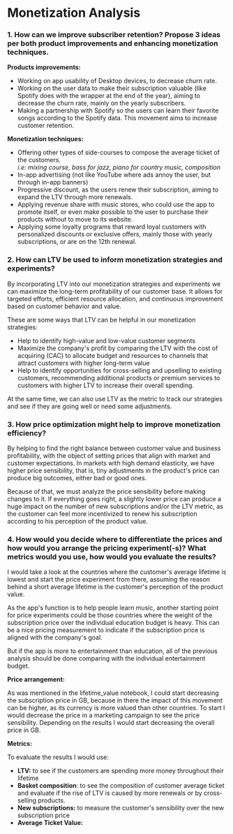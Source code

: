 # Monetization Analysis

### 1. How can we improve subscriber retention? Propose 3 ideas per both product improvements and enhancing monetization techniques.

**Products improvements:**
- Working on app usability of Desktop devices, to decrease churn rate.
- Working on the user data to make their subscription valuable (like Spotify does with the wrapper at the end of the year), aiming to decrease the churn rate, mainly on the yearly subscribers.
- Making a partnership with Spotify so the users can learn their favorite songs according to the Spotify data. This movement aims to increase customer retention.

**Monetization techniques:**
- Offering other types of side-courses to compose the average ticket of the customers. <br>
_i.e: mixing course, bass for jazz, piano for country music, composition_
- In-app advertising (not like YouTube where ads annoy the user, but through in-app banners)
- Progressive discount, as the users renew their subscription, aiming to expand the LTV through more renewals.
- Applying revenue share with music stores, who could use the app to promote itself, or even make possible to the user to purchase their products without to move to its website.
- Applying some loyalty programs that reward loyal customers with personalized discounts or exclusive offers, mainly those with yearly subscriptions, or are on the 12th renewal.


### 2. How can LTV be used to inform monetization strategies and experiments?
By incorporating LTV into our monetization strategies and experiments we can maximize the long-term profitability of our customer base. 
It allows for targeted efforts, efficient resource allocation, and continuous improvement based on customer behavior and value.

These are some ways that LTV can be helpful in our monetization strategies:
- Help to identify high-value and low-value customer segments
- Maximize the company's profit by comparing the LTV with the cost of acquiring (CAC) to allocate budget and resources to channels that attract customers with higher long-term value
- Help to identify opportunities for cross-selling and upselling to existing customers, recommending additional products or premium services to customers with higher LTV to increase their overall spending.

At the same time, we can also use LTV as the metric to track our strategies and see if they are going well or need some adjustments.

### 3. How price optimization might help to improve monetization efficiency?
By helping to find the right balance between customer value and business profitability, with the object of setting prices that align with market and customer expectations.
In markets with high demand elasticity, we have higher price sensibility, that is, tiny adjustments in the product's price can produce big outcomes, either bad or good ones.

Because of that, we must analyze the price sensibility before making changes to it. If everything goes right, a slightly lower price can produce a huge impact on the number of new subscriptions and/or the LTV metric, as the customer can feel more incentivized to renew his subscription according to his perception of the product value.

### 4. How would you decide where to differentiate the prices and how would you arrange the pricing experiment(-s)? What metrics would you use, how would you evaluate the results?
I would take a look at the countries where the customer's average lifetime is lowest and start the price experiment from there, assuming the reason behind a short average lifetime is the customer's perception of the product value.

As the app's function is to help people learn music, another starting point for price experiments could be those countries where the weight of the subscription price over the individual education budget is heavy. This can be a nice pricing measurement to indicate if the subscription price is aligned with the company's goal.

But if the app is more to entertainment than education, all of the previous analysis should be done comparing with the individual entertainment budget.



**Price arrangement:**

As was mentioned in the lifetime_value notebook, I could start decreasing the subscription price in GB, because in there the impact of this movement can be higher, as its currency is more valued than other countries.
To start I would decrease the price in a marketing campaign to see the price sensibility. 
Depending on the results I would start decreasing the overall price in GB.

**Metrics:**

To evaluate the results I would use:
- **LTV:** to see if the customers are spending more money throughout their lifetime
- **Basket composition**: to see the composition of customer average ticket and evaluate if the rise of LTV is caused by more renewals or by cross-selling products.
- **New subscriptions:** to measure the customer's sensibility over the new subscription price
- **Average Ticket Value:** 
